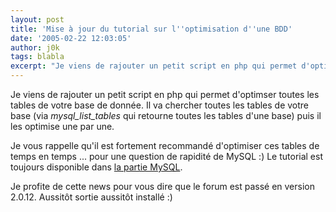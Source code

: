 ```yaml
---
layout: post
title: 'Mise à jour du tutorial sur l''optimisation d''une BDD'
date: '2005-02-22 12:03:05'
author: j0k
tags: blabla
excerpt: "Je viens de rajouter un petit script en php qui permet d'optimser toutes les tables de votre base de donnée.   )   Il va chercher toutes les tables de votre base (via *mysql_list_tables* qui retourne toutes les tables d'une base) puis il les optimise une par une.  \n  \nJe vous rappelle qu'il est fortement recommandé d'optimiser ces tables de temps en      …"
---
```


Je viens de rajouter un petit script en php qui permet d'optimser toutes les tables de votre base de donnée.      Il va chercher toutes les tables de votre base (via *mysql_list_tables* qui retourne toutes les tables d'une base) puis il les optimise une par une.

Je vous rappelle qu'il est fortement recommandé d'optimiser ces tables de temps en temps ... pour une question de rapidité de MySQL :)   Le tutorial est toujours disponible dans [la partie MySQL](http://www.j0k3r.net/mysql-optimiser-une-base-de-donnee-15.html).

Je profite de cette news pour vous dire que le forum est passé en version 2.0.12.   Aussitôt sortie aussitôt installé :)
